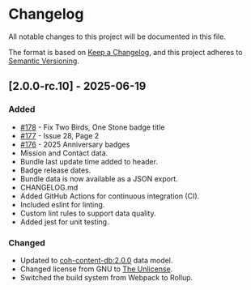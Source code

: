 # Changelog

All notable changes to this project will be documented in this file.

The format is based on [Keep a Changelog](https://keepachangelog.com/en/1.1.0/),
and this project adheres to [Semantic Versioning](https://semver.org/spec/v2.0.0.html).

## [2.0.0-rc.10] - 2025-06-19

### Added

- [#178](https://github.com/n15g/coh-content-db-homecoming/pull/178) - Fix Two Birds, One Stone badge title
- [#177](https://github.com/n15g/coh-content-db-homecoming/pull/177) - Issue 28, Page 2
- [#176](https://github.com/n15g/coh-content-db-homecoming/pull/176) - 2025 Anniversary badges
- Mission and Contact data.
- Bundle last update time added to header.
- Badge release dates.
- Bundle data is now available as a JSON export.
- CHANGELOG.md
- Added GitHub Actions for continuous integration (CI).
- Included eslint for linting.
- Custom lint rules to support data quality.
- Added jest for unit testing.

### Changed

- Updated to [coh-content-db:2.0.0](https://github.com/n15g/coh-content-db) data model.
- Changed license from GNU to [The Unlicense](https://unlicense.org/).
- Switched the build system from Webpack to Rollup.
